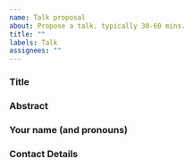```yaml
---
name: Talk proposal
about: Propose a talk. typically 30-60 mins.
title: ""
labels: Talk
assignees: ""
---
```


### Title

### Abstract

<!-- A short description of what the talk will be about. -->

### Your name (and pronouns)

### Contact Details

<!-- We'll mostly use this issue for communication. But it might help to leave your Twitter, Github or e-mail. Let us know if we should a link to your Twitter account or website on our page. -->
